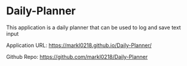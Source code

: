 # Daily-Planner

<p>This application is a daily planner that can be used to log and save text input</p>

Application URL:
https://markl0218.github.io/Daily-Planner/

Github Repo:
https://github.com/markl0218/Daily-Planner
